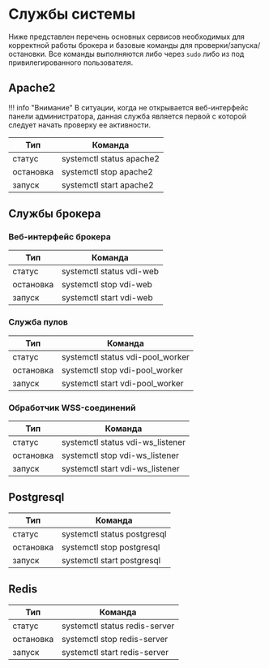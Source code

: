 # Службы системы

Ниже представлен перечень основных сервисов необходимых для корректной работы брокера и базовые команды для 
проверки/запуска/остановки. Все команды выполняются либо через `sudo` либо из под привилегированного пользователя.

## Apache2

!!! info "Внимание"
    В ситуации, когда не открывается веб-интерфейс панели администратора, данная служба является первой с которой 
    следует начать проверку ее активности.

| Тип        | Команда
|------------|---------------------------------------|
| статус     | systemctl status apache2              |
| остановка  | systemctl stop apache2                |
| запуск     | systemctl start apache2               |


## Службы брокера

### Веб-интерфейс брокера

| Тип        | Команда
|------------|---------------------------------------|
| статус     | systemctl status vdi-web              |
| остановка  | systemctl stop vdi-web                |
| запуск     | systemctl start vdi-web               |


### Служба пулов

| Тип        | Команда
|------------|---------------------------------------|
| статус     | systemctl status vdi-pool_worker      |
| остановка  | systemctl stop vdi-pool_worker        |
| запуск     | systemctl start vdi-pool_worker       |


### Обработчик WSS-соединений

| Тип        | Команда
|------------|---------------------------------------|
| статус     | systemctl status vdi-ws_listener      |
| остановка  | systemctl stop vdi-ws_listener        |
| запуск     | systemctl start vdi-ws_listener       |


## Postgresql

| Тип        | Команда
|------------|---------------------------------------|
| статус     | systemctl status postgresql           |
| остановка  | systemctl stop postgresql             |
| запуск     | systemctl start postgresql            |


## Redis

| Тип        | Команда
|------------|---------------------------------------|
| статус     | systemctl status redis-server         |
| остановка  | systemctl stop redis-server           |
| запуск     | systemctl start redis-server          |
